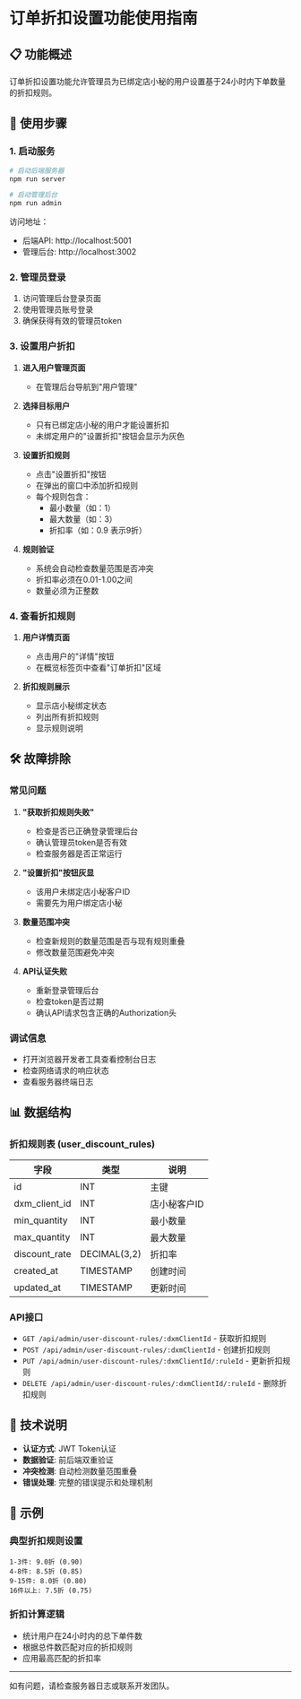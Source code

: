 # 订单折扣设置功能使用指南

## 📋 功能概述

订单折扣设置功能允许管理员为已绑定店小秘的用户设置基于24小时内下单数量的折扣规则。

## 🚀 使用步骤

### 1. 启动服务

```bash
# 启动后端服务器
npm run server

# 启动管理后台
npm run admin
```

访问地址：
- 后端API: http://localhost:5001
- 管理后台: http://localhost:3002

### 2. 管理员登录

1. 访问管理后台登录页面
2. 使用管理员账号登录
3. 确保获得有效的管理员token

### 3. 设置用户折扣

1. **进入用户管理页面**
   - 在管理后台导航到"用户管理"

2. **选择目标用户**
   - 只有已绑定店小秘的用户才能设置折扣
   - 未绑定用户的"设置折扣"按钮会显示为灰色

3. **设置折扣规则**
   - 点击"设置折扣"按钮
   - 在弹出的窗口中添加折扣规则
   - 每个规则包含：
     - 最小数量（如：1）
     - 最大数量（如：3）
     - 折扣率（如：0.9 表示9折）

4. **规则验证**
   - 系统会自动检查数量范围是否冲突
   - 折扣率必须在0.01-1.00之间
   - 数量必须为正整数

### 4. 查看折扣规则

1. **用户详情页面**
   - 点击用户的"详情"按钮
   - 在概览标签页中查看"订单折扣"区域

2. **折扣规则展示**
   - 显示店小秘绑定状态
   - 列出所有折扣规则
   - 显示规则说明

## 🛠️ 故障排除

### 常见问题

1. **"获取折扣规则失败"**
   - 检查是否已正确登录管理后台
   - 确认管理员token是否有效
   - 检查服务器是否正常运行

2. **"设置折扣"按钮灰显**
   - 该用户未绑定店小秘客户ID
   - 需要先为用户绑定店小秘

3. **数量范围冲突**
   - 检查新规则的数量范围是否与现有规则重叠
   - 修改数量范围避免冲突

4. **API认证失败**
   - 重新登录管理后台
   - 检查token是否过期
   - 确认API请求包含正确的Authorization头

### 调试信息

- 打开浏览器开发者工具查看控制台日志
- 检查网络请求的响应状态
- 查看服务器终端日志

## 📊 数据结构

### 折扣规则表 (user_discount_rules)

| 字段 | 类型 | 说明 |
|------|------|------|
| id | INT | 主键 |
| dxm_client_id | INT | 店小秘客户ID |
| min_quantity | INT | 最小数量 |
| max_quantity | INT | 最大数量 |
| discount_rate | DECIMAL(3,2) | 折扣率 |
| created_at | TIMESTAMP | 创建时间 |
| updated_at | TIMESTAMP | 更新时间 |

### API接口

- `GET /api/admin/user-discount-rules/:dxmClientId` - 获取折扣规则
- `POST /api/admin/user-discount-rules/:dxmClientId` - 创建折扣规则
- `PUT /api/admin/user-discount-rules/:dxmClientId/:ruleId` - 更新折扣规则
- `DELETE /api/admin/user-discount-rules/:dxmClientId/:ruleId` - 删除折扣规则

## 🔧 技术说明

- **认证方式**: JWT Token认证
- **数据验证**: 前后端双重验证
- **冲突检测**: 自动检测数量范围重叠
- **错误处理**: 完整的错误提示和处理机制

## 📝 示例

### 典型折扣规则设置

```
1-3件: 9.0折 (0.90)
4-8件: 8.5折 (0.85)
9-15件: 8.0折 (0.80)
16件以上: 7.5折 (0.75)
```

### 折扣计算逻辑

- 统计用户在24小时内的总下单件数
- 根据总件数匹配对应的折扣规则
- 应用最高匹配的折扣率

---

如有问题，请检查服务器日志或联系开发团队。
